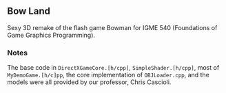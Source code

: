 ## Bow Land

Sexy 3D remake of the flash game Bowman for IGME 540 (Foundations
of Game Graphics Programming).

### Notes

The base code in `DirectXGameCore.[h/cpp]`, `SimpleShader.[h/cpp]`,
most of `MyDemoGame.[h/c]pp`, the core implementation of `OBJLoader.cpp`,
and the models were all provided by our professor, Chris Cascioli.